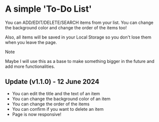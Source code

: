 # A simple 'To-Do List'

You can ADD/EDIT/DELETE/SEARCH items from your list. You can change the background color and change the order of the items too! 

Also, all items will be saved in your Local Storage so you don't lose them when you leave the page.

> [!NOTE]
> Maybe I will use this as a base to make something bigger in the future and add more functionalities.

## Update (v1.1.0) - 12 June 2024

* You can edit the title and the text of an item
* You can change the background color of an item
* You can change the order of the items
* You can confirm if you want to delete an item
* Page is now responsive!
